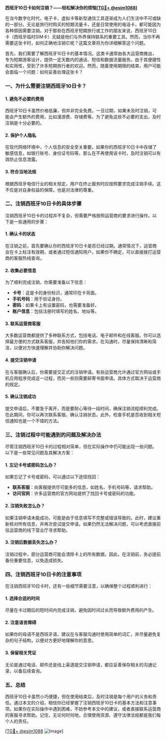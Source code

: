 **西班牙10日卡如何注销？——轻松解决你的烦恼[[TG💪+ @esim1088](https://t.me/s/esim1088)]**

在当今数字化时代，电子卡、虚拟卡等新型通信工具逐渐成为人们生活中不可或缺的一部分。无论是旅行时购买的短期流量卡，还是日常使用的电话卡，都可能因为各种原因需要注销。对于那些在西班牙短期旅行或工作的朋友来说，西班牙10日卡（西班牙临时SIM卡）无疑是他们与外界保持联系的重要工具。然而，当你不再需要这张卡时，如何正确地注销它呢？这篇文章将为你详细解答这个问题。

首先，我们需要了解西班牙10日卡的基本情况。这类卡通常由各大运营商推出，专为短期游客设计，提供一定天数内的通话、短信和数据流量服务。由于其便捷性和实用性，受到了许多短期旅行者的欢迎。然而，随着使用期限的结束，用户可能会面临一个问题：如何妥善处理这张卡？

### **一、为什么需要注销西班牙10日卡？**

#### **1. 避免不必要的费用**
西班牙10日卡虽然价格低廉，但并非完全免费。一旦过期，如果未及时注销，可能会产生额外的费用，比如漫游费、存储费等。为了避免这些不必要的支出，及时注销是十分必要的。

#### **2. 保护个人隐私**
在现代网络环境中，个人信息的安全至关重要。如果你的西班牙10日卡中存储了敏感信息，如银行账号、身份证号码等，那么在不再使用该卡时，及时注销可以有效防止信息泄露。

#### **3. 符合当地法规**
根据西班牙电信行业的相关规定，用户在终止服务时应按照要求完成注销手续。这不仅是对自身权益的保障，也是对法律的尊重。

### **二、注销西班牙10日卡的具体步骤**

注销西班牙10日卡的过程并不复杂，但需要严格按照运营商的要求进行操作。以下是一些通用的步骤：

#### **1. 确认卡的状态**
在注销之前，首先要确认你的西班牙10日卡是否已经过期。通常情况下，运营商会在卡上标注有效期，或者通过短信通知用户。如果你不确定，可以直接拨打运营商的客服热线查询。

#### **2. 收集必要信息**
为了顺利完成注销，你需要准备以下信息：
- **卡号**：这是卡的身份标识，通常印在卡背面。
- **手机号码**：用于验证身份。
- **密码**：如果卡上有设置密码，也需要准备好。
- **账户信息**：包括注册时填写的姓名、地址等。

#### **3. 联系运营商客服**
大多数运营商都提供了多种联系方式，包括电话、电子邮件和在线客服。你可以选择最方便的方式联系客服，并告知他们你的需求。在沟通时，尽量保持清晰和简洁，以便对方快速理解并协助你解决问题。

#### **4. 提交注销申请**
在与客服确认后，你需要提交正式的注销申请。有些运营商允许通过官方网站或手机应用程序完成这一过程，而另一些则需要邮寄书面申请。具体方式取决于运营商的规定。

#### **5. 确认注销成功**
提交申请后，不要急于离开，而是要耐心等待一段时间，确保注销流程顺利完成。在此期间，你可以再次联系客服，确认注销状态。此外，检查手机是否收到相关短信通知也是一个不错的方法。

### **三、注销过程中可能遇到的问题及解决办法**

尽管注销西班牙10日卡的过程相对简单，但在实际操作中仍可能出现一些问题。以下是一些常见问题及其解决方案：

#### **1. 忘记卡号或密码怎么办？**
如果忘记了卡号或密码，可以通过以下途径找回：
- **联系客服**：向客服提供尽可能多的信息，如姓名、手机号码等，请求帮助。
- **访问官网**：许多运营商的官方网站提供了找回卡号或密码的功能。

#### **2. 注销失败怎么办？**
如果注销申请未能成功，可能是由于信息填写不完整或错误导致的。此时，建议重新核对所有信息，并再次尝试提交申请。如果仍然无法解决问题，可以考虑直接前往运营商的线下营业厅寻求帮助。

#### **3. 注销后数据丢失怎么办？**
注销过程中，部分运营商可能会清除卡上的所有数据。因此，在注销前，务必提前备份重要信息，以免造成损失。

### **四、注销西班牙10日卡的注意事项**

在注销西班牙10日卡时，还有一些细节需要注意，以确保整个过程顺利进行：

#### **1. 选择合适的时间**
尽量在卡过期后的短时间内完成注销，避免因时间过长而导致额外费用的产生。

#### **2. 注意语言障碍**
如果你的母语不是西班牙语，建议在与客服沟通时使用简单的词汇，并尽量避免复杂的句子结构，以便对方更好地理解你的意思。

#### **3. 保留相关凭证**
无论是通过电话、邮件还是线上渠道提交注销申请，都应妥善保存相关的沟通记录，以备后续查询。

### **五、总结**

西班牙10日卡虽然小巧便捷，但在使用结束后，及时注销是每个用户的义务和责任。通过本文的介绍，相信你已经掌握了注销西班牙10日卡的基本方法和注意事项。如果你在实际操作中遇到困难，不妨参考本文中的建议，或者直接联系运营商的客服寻求帮助。记住，无论何时何地，合理使用资源、遵守法律法规都是我们每个人的责任。

[[TG💪+ @esim1088](https://t.me/s/esim1088) ![Image](https://i.postimg.cc/4NQfJmqS/Snipaste-2025-05-13-00-14-12.png)]
